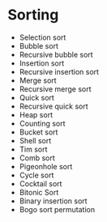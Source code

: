 # Sorting

- Selection sort
- Bubble sort
- Recursive bubble sort
- Insertion sort
- Recursive insertion sort
- Merge sort
- Recursive merge sort
- Quick sort
- Recursive quick sort
- Heap sort
- Counting sort
- Bucket sort
- Shell sort
- Tim sort
- Comb sort
- Pigeonhole sort
- Cycle sort
- Cocktail sort
- Bitonic Sort
- Binary insertion sort
- Bogo sort permutation